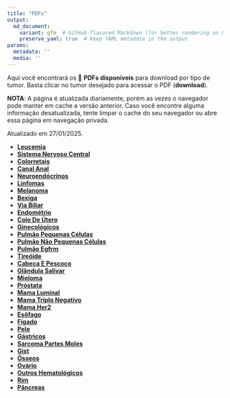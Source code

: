 ```yaml
---
title: "PDFs"
output: 
  md_document:
    variant: gfm  # GitHub-flavored Markdown (for better rendering on GitHub)
    preserve_yaml: true  # Keep YAML metadata in the output
params:
  metadata: ''
  media: ''
---
```


<script async src="https://scripts.simpleanalyticscdn.com/latest.js"></script>

Aqui você encontrará os 📝 **PDFs disponíveis** para download por tipo
de tumor. Basta clicar no tumor desejado para acessar o PDF
(**download**).

**NOTA**: A página é atualizada diariamente, porém as vezes o navegador
pode manter em cache a versão anterior. Caso você encontre alguma
informação desatualizada, tente limpar o cache do seu navegador ou abre
essa página em navegação privada.

Atualizado em 27/01/2025.

- [**Leucemia**](https://coeoralmeds-e768.restdb.io/media/67973250f63b8048000f5149?download=true)
- [**Sistema Nervoso
  Central**](https://coeoralmeds-e768.restdb.io/media/67973252f63b8048000f514c?download=true)
- [**Colorretais**](https://coeoralmeds-e768.restdb.io/media/67973255f63b8048000f5151?download=true)
- [**Canal
  Anal**](https://coeoralmeds-e768.restdb.io/media/67973256f63b8048000f5153?download=true)
- [**Neuroendócrinos**](https://coeoralmeds-e768.restdb.io/media/67973258f63b8048000f5155?download=true)
- [**Linfomas**](https://coeoralmeds-e768.restdb.io/media/67973259f63b8048000f5157?download=true)
- [**Melanoma**](https://coeoralmeds-e768.restdb.io/media/6797325bf63b8048000f515a?download=true)
- [**Bexiga**](https://coeoralmeds-e768.restdb.io/media/6797325df63b8048000f515b?download=true)
- [**Via
  Biliar**](https://coeoralmeds-e768.restdb.io/media/6797325ef63b8048000f515d?download=true)
- [**Endométrio**](https://coeoralmeds-e768.restdb.io/media/67973260f63b8048000f515f?download=true)
- [**Colo De
  Útero**](https://coeoralmeds-e768.restdb.io/media/67973261f63b8048000f5161?download=true)
- [**Ginecológicos**](https://coeoralmeds-e768.restdb.io/media/67973263f63b8048000f5163?download=true)
- [**Pulmão Pequenas
  Células**](https://coeoralmeds-e768.restdb.io/media/67973264f63b8048000f5165?download=true)
- [**Pulmão Não Pequenas
  Células**](https://coeoralmeds-e768.restdb.io/media/67973266f63b8048000f5167?download=true)
- [**Pulmão
  Egfrm**](https://coeoralmeds-e768.restdb.io/media/67973268f63b8048000f5169?download=true)
- [**Tireóide**](https://coeoralmeds-e768.restdb.io/media/6797326bf63b8048000f516d?download=true)
- [**Cabeça E
  Pescoço**](https://coeoralmeds-e768.restdb.io/media/6797326cf63b8048000f516f?download=true)
- [**Glândula
  Salivar**](https://coeoralmeds-e768.restdb.io/media/6797326ef63b8048000f5171?download=true)
- [**Mieloma**](https://coeoralmeds-e768.restdb.io/media/67973270f63b8048000f5173?download=true)
- [**Próstata**](https://coeoralmeds-e768.restdb.io/media/67973272f63b8048000f5176?download=true)
- [**Mama
  Luminal**](https://coeoralmeds-e768.restdb.io/media/67973275f63b8048000f517c?download=true)
- [**Mama Triplo
  Negativo**](https://coeoralmeds-e768.restdb.io/media/67973276f63b8048000f517e?download=true)
- [**Mama
  Her2**](https://coeoralmeds-e768.restdb.io/media/67973277f63b8048000f5180?download=true)
- [**Esôfago**](https://coeoralmeds-e768.restdb.io/media/67973279f63b8048000f5182?download=true)
- [**Fígado**](https://coeoralmeds-e768.restdb.io/media/6797327af63b8048000f5184?download=true)
- [**Pele**](https://coeoralmeds-e768.restdb.io/media/6797327cf63b8048000f5186?download=true)
- [**Gástricos**](https://coeoralmeds-e768.restdb.io/media/6797327df63b8048000f5188?download=true)
- [**Sarcoma Partes
  Moles**](https://coeoralmeds-e768.restdb.io/media/6797327ff63b8048000f518a?download=true)
- [**Gist**](https://coeoralmeds-e768.restdb.io/media/67973280f63b8048000f518c?download=true)
- [**Ósseos**](https://coeoralmeds-e768.restdb.io/media/67973282f63b8048000f518e?download=true)
- [**Ovário**](https://coeoralmeds-e768.restdb.io/media/67973283f63b8048000f5190?download=true)
- [**Outros
  Hematológicos**](https://coeoralmeds-e768.restdb.io/media/67973285f63b8048000f5192?download=true)
- [**Rim**](https://coeoralmeds-e768.restdb.io/media/67973286f63b8048000f5194?download=true)
- [**Pâncreas**](https://coeoralmeds-e768.restdb.io/media/67973288f63b8048000f5196?download=true)
